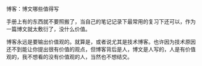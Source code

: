 博客：博文哪些值得写

手册上有的东西就不要照搬了，当自己的笔记记录下最常用的复习下还可以，作为一篇博文就太敷衍了，没什么价值。

博客永远是要输出价值观的。就算是，或者说尤其是技术博客。也许因为技术原因还不到能让你提出很有价值的观点，但博客背后是人，博文是人写的，人是有价值观的，我不想看的没有价值观的人，当然也不想结交。


